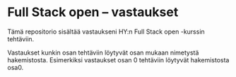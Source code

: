 # Full Stack open &ndash; vastaukset

Tämä repositorio sisältää vastaukseni HY:n Full Stack open -kurssin tehtäviin.

Vastaukset kunkin osan tehtäviin löytyvät osan mukaan nimetystä hakemistosta. Esimerkiksi vastaukset osan 0 tehtäviin löytyvät hakemistosta osa0.
